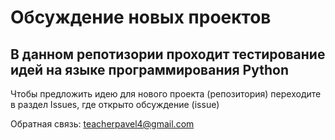 # Обсуждение новых проектов
## В данном репотизории проходит тестирование идей на языке программирования Python

Чтобы предложить идею для нового проекта (репозитория) переходите в раздел Issues, где открыто обсуждение (issue)

Обратная связь: teacherpavel4@gmail.com
